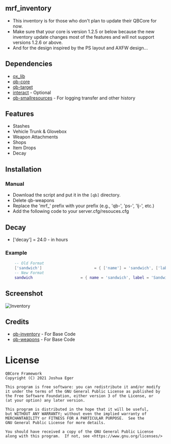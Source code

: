 ## mrf_inventory
- This inventory is for those who don't plan to update their QBCore for now.
- Make sure that your core is version 1.2.5 or below because the new inventory update changes most of the features and will not support versions 1.2.6 or above.
- And for the design inspired by the PS layout and AXFW design...

## Dependencies
- [ox_lib](https://github.com/overextended/ox_lib/releases/tag/v3.22.1)
- [qb-core](https://github.com/qbcore-framework/qb-core)
- [qb-target](https://github.com/qbcore-framework/qb-target)
- [interact](https://github.com/darktrovx/interact) - Optional
- [qb-smallresources](https://github.com/qbcore-framework/qb-smallresources) - For logging transfer and other history

## Features
- Stashes
- Vehicle Trunk & Glovebox
- Weapon Attachments
- Shops
- Item Drops
- Decay

## Installation
### Manual
- Download the script and put it in the `[qb]` directory.
- Delete qb-weapons
- Replace the 'mrf_' prefix with your prefix (e.g., 'qb-', 'ps-', 'lj-', etc.)
- Add the following code to your server.cfg/resouces.cfg

## Decay
- ['decay'] = 24.0 - in hours
### Example
```lua
    -- Old Format
    ['sandwich']                       = { ['name'] = 'sandwich', ['label'] = 'Sandwich', ['weight'] = 200, ['type'] = 'item', ['image'] = 'sandwich.png', ['unique'] = false, ['useable'] = true, ['shouldClose'] = true, ['combinable'] = nil, ['description'] = 'Nice bread for your stomach', ['decay'] = 24.0 },
    -- New Format
    sandwich                     = { name = 'sandwich', label = 'Sandwich', weight = 200, type = 'item', image = 'sandwich.png', unique = false, useable = true, shouldClose = true, description = 'Nice bread for your stomach', decay = 24.0 },
```

## Screenshot
![Inventory](https://r2.fivemanage.com/daUBRfSCPD1ZUJhEpVqPi/inv.png)

## Credits
- [qb-inventory](https://github.com/qbcore-framework/qb-inventory) - For Base Code
- [qb-weapons](https://github.com/DonHulieo/qb-weapons) - For Base Code

# License

    QBCore Framework
    Copyright (C) 2021 Joshua Eger

    This program is free software: you can redistribute it and/or modify
    it under the terms of the GNU General Public License as published by
    the Free Software Foundation, either version 3 of the License, or
    (at your option) any later version.

    This program is distributed in the hope that it will be useful,
    but WITHOUT ANY WARRANTY; without even the implied warranty of
    MERCHANTABILITY or FITNESS FOR A PARTICULAR PURPOSE.  See the
    GNU General Public License for more details.

    You should have received a copy of the GNU General Public License
    along with this program.  If not, see <https://www.gnu.org/licenses/>
